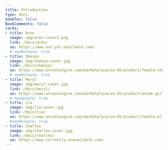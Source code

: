 ```yaml
---
title: Introduction
type: docs
bookToc: false
BookComments: false
cards:
- title: Aren
  image: img/aren-cover2.png
  link: /docs/aren/
  ue: https://www.not-yet-available.com/
  # newRelease: true
- title: Shenya
  image: img/shenya-cover.jpg
  link: /docs/shenya/
  ue: https://www.unrealengine.com/marketplace/en-US/product/female-character-shenya
  # newRelease: true
- title: Meryl
  image: img/meryl-cover.jpg
  link: /docs/meryl/
  ue: https://www.unrealengine.com/marketplace/en-US/product/anime-girl-meryl
  # newUpdate: true
- title: Lia
  image: img/lia-cover.jpg
  link: /docs/lia/
  ue: https://www.unrealengine.com/marketplace/en-US/product/female-elf-ranger-character-lia
  #newRelease: true
- title: Charles
  image: img/charles-cover.jpg
  link: /docs/charles/
  ue: https://www.currently-unavailable.com/
---
```


<!-- <div class="wrap-collabsible">
  <input id="collapsible" class="toggle" type="checkbox">
  <label for="collapsible" class="lbl-toggle">Updates</label>
  <div class="collapsible-content">
    <div class="content-inner">
{{< columns >}}

---

**March 21, 2023**

I am working on rebuilding the characters documentation and creating a male and female elves.

<--- >


{{< /columns >}}
    </div>
  </div>
</div> -->
